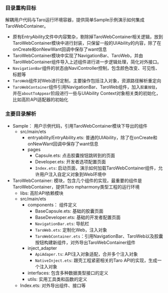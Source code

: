 ### 目录重构目标
解耦用户代码与Taro运行环境容器，提供简单Sample示例演示如何集成TaroWebContainer。
 - 原有EntryAbility文件中内容繁杂，剔除掉TaroWebContainer相关逻辑，放到TaroWebContainer模块中进行封装，只保留一般的UIAbility的内容，除了在onCreate和onNewWant回调中保存了want信息
 - TaroWebContainer模块中实现了NavigationBar、TaroWeb，并由TaroWebContainer组件导入上述组件进行进一步逻辑处理，简化对外接口。
 - `NavigationBar`组件的状态由NaviController控制，包含颜色改变、可见性、标题等
 - `TaroWeb`组件对Web进行定制，主要操作包括注入对象，资源路径解析重定向
 - `TaroWebContainer`组件引用NavigationBar、TaroWeb组件，加入`胶囊按钮`，并在`aboutToAppear`阶段进行一些与UIAbility Context对象相关类的初始化，比如高阶API适配器的初始化

### 主要目录解析
- Sample： 用户示例代码，引用TaroWebContainer模块下导出的组件
  - src/main/ets
    - entryability/EntryAbility.ets: 普通的UIAbility，除了在onCreate和onNewWant回调中保存了want信息
    - pages
      - Capsule.ets: 点击胶囊按钮跳转到的页面
      - Developer.ets: 开发者选项配置页面
      - `Index.ets`: 启动页面，演示如何加载TaroWebContainer组件，允许用户注入自定义对象到Web环境中
- TaroWebContainer: 模块，包含几个组件的实现，最重要的组件是TaroWebContainer，提供Taro mpharmony类型工程的运行环境
  - libs: 高阶API依赖模块
  - src/main/ets
    - components： 组件定义
      - BaseCapsule.ets: 基础的胶囊页面
      - BaseDeveloper.ets: 基础的开发者配置页面
      - `NavigationBar.ets`: 导航栏
      - `TaroWeb.ets`: 定制化Web，注入对象
      - `TaroWebContainer.ets`：引用NavigationBar、TaroWeb以及胶囊按钮构建新组件，对外导出TaroWebContainer组件
    - inject_adapter
      - `ApiAdaper.ts`: API注入对象适配，合并多个注入对象
      - `NativeInject.ets`: 跟壳工程紧密相关的Taro API的实现，生成一个注入对象
    - interfaces: 包含多种数据类型接口的定义
    - utils: 实用工具类和函数的定义
  - Index.ets: 对外导出组件、接口等